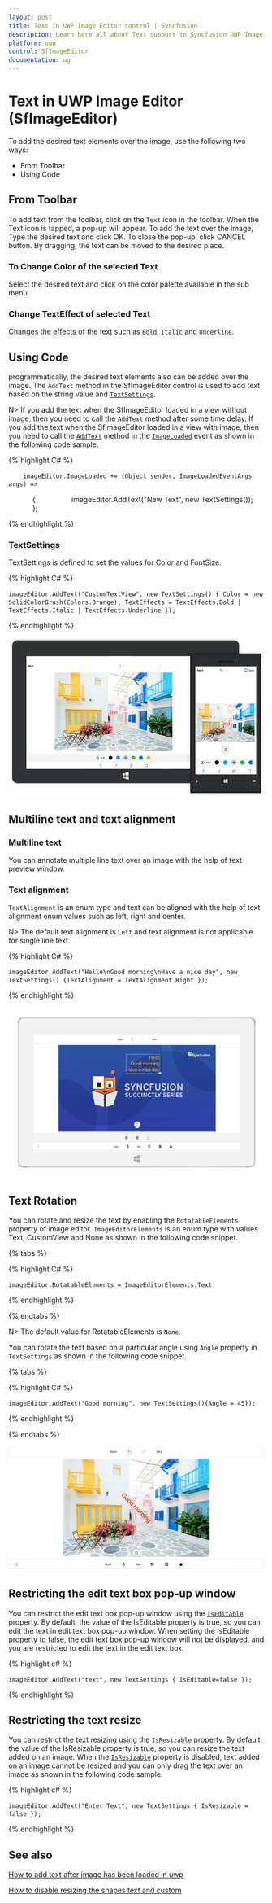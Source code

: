 ```yaml
---
layout: post
title: Text in UWP Image Editor control | Syncfusion
description: Learn here all about Text support in Syncfusion UWP Image Editor (SfImageEditor) control and more.
platform: uwp
control: SfImageEditor
documentation: ug
---
```

# Text in UWP Image Editor (SfImageEditor)

To add the desired text elements over the image, use the following two ways:

* From Toolbar
* Using Code

## From Toolbar

To add text from the toolbar, click on the `Text` icon in the toolbar. When the Text icon is tapped, a pop-up will appear. To add the text over the image, Type the desired text and click OK. To close the pop-up, click CANCEL button. By dragging, the text can be moved to the desired place.

### To Change Color of the selected Text

Select the desired text and click on the color palette available in the sub menu.

### Change TextEffect of selected Text

Changes the effects of the text such as `Bold`, `Italic` and `Underline`. 

## Using Code

programmatically, the desired text elements also can be added over the image. The `AddText` method in the SfImageEditor control is used to add text based on the string value and [`TextSettings`](https://help.syncfusion.com/cr/uwp/sfimageeditor).

N> If you add the text when the SfImageEditor loaded in a view without image, then you need to call the [`AddText`](https://help.syncfusion.com/cr/uwp/Syncfusion.UI.Xaml.ImageEditor.SfImageEditor.html#Syncfusion_UI_Xaml_ImageEditor_SfImageEditor_AddText_System_String_Syncfusion_UI_Xaml_ImageEditor_TextSettings_) method after some time delay. If you add the text when the SfImageEditor loaded in a view with image, then you need to call the [`AddText`](https://help.syncfusion.com/cr/uwp/Syncfusion.UI.Xaml.ImageEditor.SfImageEditor.html#Syncfusion_UI_Xaml_ImageEditor_SfImageEditor_AddText_System_String_Syncfusion_UI_Xaml_ImageEditor_TextSettings_) method in the [`ImageLoaded`](https://help.syncfusion.com/cr/uwp/Syncfusion.UI.Xaml.ImageEditor.SfImageEditor.html#Syncfusion_UI_Xaml_ImageEditor_SfImageEditor_ImageLoaded) event as shown in the following code sample.

{% highlight C# %}

        imageEditor.ImageLoaded += (Object sender, ImageLoadedEventArgs args) =>
            {
                 imageEditor.AddText("New Text", new TextSettings());
            };

{% endhighlight %}

### TextSettings

TextSettings is defined to set the values for Color and FontSize.

{% highlight C# %}

    imageEditor.AddText("CustomTextView", new TextSettings() { Color = new SolidColorBrush(Colors.Orange), TextEffects = TextEffects.Bold | TextEffects.Italic | TextEffects.Underline });

{% endhighlight %}

![Output image of the text on an image](text_images/AddedText.png)

## Multiline text and text alignment

### Multiline text
You can annotate multiple line text over an image with the help of text preview window.

### Text alignment
`TextAlignment` is an enum type and text can be aligned with the help of text alignment enum values such as left, right and center. 

N> The default text alignment is `Left` and text alignment is not applicable for single line text.

{% highlight C# %}

    imageEditor.AddText("Hello\nGood morning\nHave a nice day", new TextSettings() {TextAlignment = TextAlignment.Right });

{% endhighlight %}

![Output image of the multiline text](text_images/multiline.png)

## Text Rotation

You can rotate and resize the text by enabling the `RotatableElements` property of image editor. `ImageEditorElements` is an enum type with values Text, CustomView and None as shown in the following code snippet.

{% tabs %}

{% highlight C# %}

    imageEditor.RotatableElements = ImageEditorElements.Text;   

{% endhighlight %}

{% endtabs %}

N> The default value for RotatableElements is `None`.

You can rotate the text based on a particular angle using `Angle` property in `TextSettings` as shown in the following code snippet. 

{% tabs %}

{% highlight C# %}

    imageEditor.AddText("Good morning", new TextSettings(){Angle = 45});    

{% endhighlight %}

{% endtabs %}

![Output image of the text rotation](text_images/textrotation.png)

## Restricting the edit text box pop-up window

You can restrict the edit text box pop-up window using the [`IsEditable`](https://help.syncfusion.com/cr/uwp/Syncfusion.UI.Xaml.ImageEditor.TextSettings.html#Syncfusion_UI_Xaml_ImageEditor_TextSettings_IsEditable) property. By default, the value of the IsEditable property is true, so you can edit the text in edit text box pop-up window. When setting the IsEditable property to false, the edit text box pop-up window will not be displayed, and you are restricted to edit the text in the edit text box. 

{% highlight c# %}

    imageEditor.AddText("text", new TextSettings { IsEditable=false });

{% endhighlight %}

## Restricting the text resize

You can restrict the text resizing using the [`IsResizable`](https://help.syncfusion.com/cr/uwp/Syncfusion.UI.Xaml.ImageEditor.TextSettings.html#Syncfusion_UI_Xaml_ImageEditor_TextSettings_IsResizable) property. By default, the value of the IsResizable property is true, so you can resize the text added on an image. When the [`IsResizable`](https://help.syncfusion.com/cr/uwp/Syncfusion.UI.Xaml.ImageEditor.TextSettings.html#Syncfusion_UI_Xaml_ImageEditor_TextSettings_IsResizable) property is disabled, text added on an image cannot be resized and you can only drag the text over an image as shown in the following code sample.

{% highlight c# %}

    imageEditor.AddText("Enter Text", new TextSettings { IsResizable = false });

{% endhighlight %}

## See also

[How to add text after image has been loaded in uwp](https://www.syncfusion.com/kb/10073/how-to-add-text-after-image-has-been-loaded-in-uwp)

[How to disable resizing the shapes text and custom](https://www.syncfusion.com/kb/9476/how-to-disable-resizing-the-shapes-text-and-customview)
